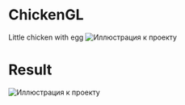 # ChickenGL
Little chicken with egg
![Иллюстрация к проекту](https://github.com/CryptoRamik/ChickenGL/blob/master/IMG_Cipa.jpg)

# Result
![Иллюстрация к проекту](https://github.com/CryptoRamik/ChickenGL/blob/master/RC.jpg)

